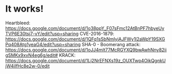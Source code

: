 # It works!
Heartbleed: https://docs.google.com/document/d/1o38ppY_F07sFmc12AtBnPF7hbyeUyTVP6E30tsj7-vY/edit?usp=sharing
CVE-2016-1879: https://docs.google.com/document/d/1QFq1sSbNmIyjAJFWy1l2aWpY19SXGPq408Atg1yeaG4/edit?usp=sharing
SHA-0 - Boomerang attack: https://docs.google.com/document/d/1oJJ4mIt77McRGYXQ9bwAwhNny82iigSMKx9xvN4eg6g/edit#
KRACK: https://docs.google.com/document/d/1Lj2NrEFNXs19z_OUXTwp4OikQgnkUjW4iIfHc8e2w-0/edit
